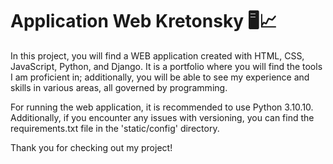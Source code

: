 <h1>Application Web Kretonsky 🖥️📈</h1>

<p>
  In this project, you will find a WEB application created with HTML, CSS, JavaScript, Python, and Django. It is a portfolio where you will find the tools I am proficient in; additionally, you will be able to see   my experience and skills in various areas, all governed by programming.

  For running the web application, it is recommended to use Python 3.10.10. Additionally, if you encounter any issues with versioning, you can find the requirements.txt file in the 'static/config' directory.

  Thank you for checking out my project!
</p>
